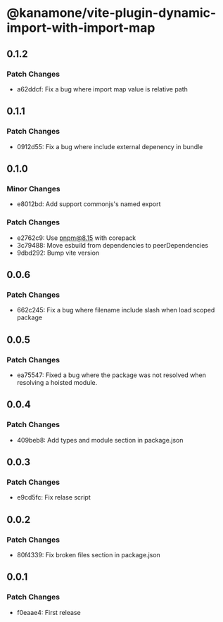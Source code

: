 # @kanamone/vite-plugin-dynamic-import-with-import-map

## 0.1.2

### Patch Changes

- a62ddcf: Fix a bug where import map value is relative path

## 0.1.1

### Patch Changes

- 0912d55: Fix a bug where include external depenency in bundle

## 0.1.0

### Minor Changes

- e8012bd: Add support commonjs's named export

### Patch Changes

- e2762c9: Use pnpm@8.15 with corepack
- 3c79488: Move esbuild from dependencies to peerDependencies
- 9dbd292: Bump vite version

## 0.0.6

### Patch Changes

- 662c245: Fix a bug where filename include slash when load scoped package

## 0.0.5

### Patch Changes

- ea75547: Fixed a bug where the package was not resolved when resolving a hoisted module.

## 0.0.4

### Patch Changes

- 409beb8: Add types and module section in package.json

## 0.0.3

### Patch Changes

- e9cd5fc: Fix relase script

## 0.0.2

### Patch Changes

- 80f4339: Fix broken files section in package.json

## 0.0.1

### Patch Changes

- f0eaae4: First release

